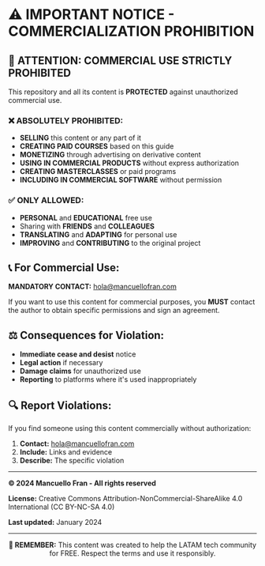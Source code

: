 # ⚠️ IMPORTANT NOTICE - COMMERCIALIZATION PROHIBITION

## 🚨 **ATTENTION: COMMERCIAL USE STRICTLY PROHIBITED**

This repository and all its content is **PROTECTED** against unauthorized commercial use.

### ❌ **ABSOLUTELY PROHIBITED:**

- **SELLING** this content or any part of it
- **CREATING PAID COURSES** based on this guide
- **MONETIZING** through advertising on derivative content
- **USING IN COMMERCIAL PRODUCTS** without express authorization
- **CREATING MASTERCLASSES** or paid programs
- **INCLUDING IN COMMERCIAL SOFTWARE** without permission

### ✅ **ONLY ALLOWED:**

- **PERSONAL** and **EDUCATIONAL** free use
- Sharing with **FRIENDS** and **COLLEAGUES**
- **TRANSLATING** and **ADAPTING** for personal use
- **IMPROVING** and **CONTRIBUTING** to the original project

## 📞 **For Commercial Use:**

**MANDATORY CONTACT:** [hola@mancuellofran.com](mailto:hola@mancuellofran.com)

If you want to use this content for commercial purposes, you **MUST** contact the author to obtain specific permissions and sign an agreement.

## ⚖️ **Consequences for Violation:**

- **Immediate cease and desist** notice
- **Legal action** if necessary
- **Damage claims** for unauthorized use
- **Reporting** to platforms where it's used inappropriately

## 🔍 **Report Violations:**

If you find someone using this content commercially without authorization:

1. **Contact:** [hola@mancuellofran.com](mailto:hola@mancuellofran.com)
2. **Include:** Links and evidence
3. **Describe:** The specific violation

---

**© 2024 Mancuello Fran - All rights reserved**

**License:** Creative Commons Attribution-NonCommercial-ShareAlike 4.0 International (CC BY-NC-SA 4.0)

**Last updated:** January 2024

---

<div align="center">
  <p><strong>🚨 REMEMBER:</strong> This content was created to help the LATAM tech community for FREE. Respect the terms and use it responsibly.</p>
</div>
